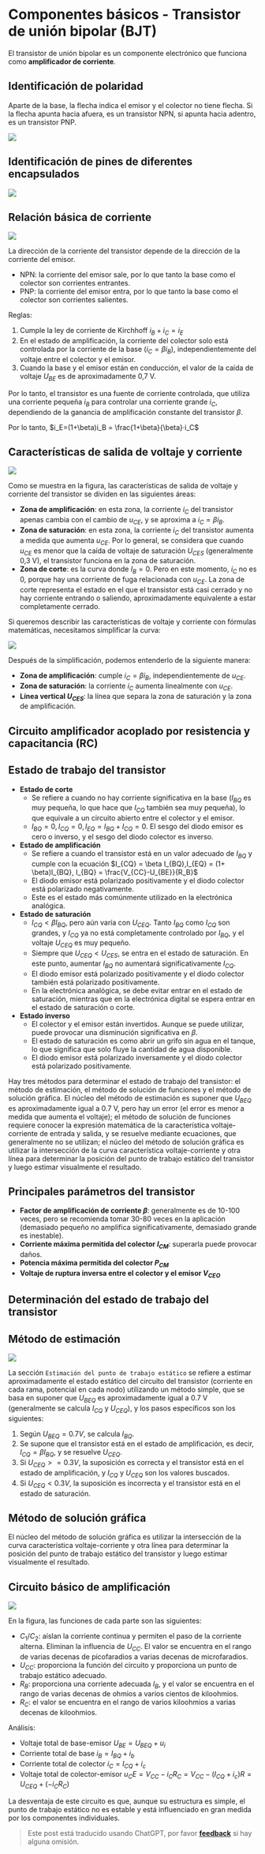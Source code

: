 # Componentes básicos - Transistor de unión bipolar (BJT)

El transistor de unión bipolar es un componente electrónico que funciona como **amplificador de corriente**.

## Identificación de polaridad

Aparte de la base, la flecha indica el emisor y el colector no tiene flecha. Si la flecha apunta hacia afuera, es un transistor NPN, si apunta hacia adentro, es un transistor PNP.

![](https://wiki-media-1253965369.cos.ap-guangzhou.myqcloud.com/img/20210519231240.png)

## Identificación de pines de diferentes encapsulados

![](https://wiki-media-1253965369.cos.ap-guangzhou.myqcloud.com/img/20210519231429.png)

## Relación básica de corriente

![](https://wiki-media-1253965369.cos.ap-guangzhou.myqcloud.com/img/20210519231648.png)

La dirección de la corriente del transistor depende de la dirección de la corriente del emisor.

- NPN: la corriente del emisor sale, por lo que tanto la base como el colector son corrientes entrantes.
- PNP: la corriente del emisor entra, por lo que tanto la base como el colector son corrientes salientes.

Reglas:

1. Cumple la ley de corriente de Kirchhoff $i_B + i_C = i_E$
2. En el estado de amplificación, la corriente del colector solo está controlada por la corriente de la base ($i_C = \beta i_B$), independientemente del voltaje entre el colector y el emisor.
3. Cuando la base y el emisor están en conducción, el valor de la caída de voltaje $U_{BE}$ es de aproximadamente 0,7 V.

Por lo tanto, el transistor es una fuente de corriente controlada, que utiliza una corriente pequeña $i_B$ para controlar una corriente grande $i_C$, dependiendo de la ganancia de amplificación constante del transistor $\beta$.

Por lo tanto, $i_E=(1+\beta)i_B = \frac{1+\beta}{\beta}·i_C$

## Características de salida de voltaje y corriente

![](https://wiki-media-1253965369.cos.ap-guangzhou.myqcloud.com/img/20210601095910.png)

Como se muestra en la figura, las características de salida de voltaje y corriente del transistor se dividen en las siguientes áreas:

- **Zona de amplificación**: en esta zona, la corriente $i_C$ del transistor apenas cambia con el cambio de $u_{CE}$, y se aproxima a $i_C = \beta i_B$.
- **Zona de saturación**: en esta zona, la corriente $i_C$ del transistor aumenta a medida que aumenta $u_{CE}$. Por lo general, se considera que cuando $u_{CE}$ es menor que la caída de voltaje de saturación $U_{CES}$ (generalmente 0,3 V), el transistor funciona en la zona de saturación.
- **Zona de corte**: es la curva donde $I_B = 0$. Pero en este momento, $i_C$ no es 0, porque hay una corriente de fuga relacionada con $u_{CE}$. La zona de corte representa el estado en el que el transistor está casi cerrado y no hay corriente entrando o saliendo, aproximadamente equivalente a estar completamente cerrado.

Si queremos describir las características de voltaje y corriente con fórmulas matemáticas, necesitamos simplificar la curva:

![](https://wiki-media-1253965369.cos.ap-guangzhou.myqcloud.com/img/20210601100847.png)

Después de la simplificación, podemos entenderlo de la siguiente manera:

- **Zona de amplificación**: cumple $i_C = \beta i_B$, independientemente de $u_{CE}$.
- **Zona de saturación**: la corriente $i_C$ aumenta linealmente con $u_{CE}$.
- **Línea vertical $U_{CES}$**: la línea que separa la zona de saturación y la zona de amplificación.

## Circuito amplificador acoplado por resistencia y capacitancia (RC)

## Estado de trabajo del transistor

- **Estado de corte**
  - Se refiere a cuando no hay corriente significativa en la base ($I_{BQ}$ es muy pequeña, lo que hace que $I_{CQ}$ también sea muy pequeña), lo que equivale a un circuito abierto entre el colector y el emisor.
  - $I_{BQ} = 0, I_{CQ} = 0, I_{EQ} = I_{BQ}+I_{CQ}=0$. El sesgo del diodo emisor es cero o inverso, y el sesgo del diodo colector es inverso.
- **Estado de amplificación**
  - Se refiere a cuando el transistor está en un valor adecuado de $I_{BQ}$ y cumple con la ecuación $I_{CQ} = \beta I_{BQ},I_{EQ} = (1+ \beta)I_{BQ}, I_{BQ} = \frac{V_{CC}-U_{BE}}{R_B}$
  - El diodo emisor está polarizado positivamente y el diodo colector está polarizado negativamente.
  - Este es el estado más comúnmente utilizado en la electrónica analógica.
- **Estado de saturación**
  - $I_{CQ} < \beta I_{BQ}$, pero aún varía con $U_{CEQ}$. Tanto $I_{BQ}$ como $I_{CQ}$ son grandes, y $I_{CQ}$ ya no está completamente controlado por $I_{BQ}$, y el voltaje $U_{CEQ}$ es muy pequeño.
  - Siempre que $U_{CEQ} < U_{CES}$, se entra en el estado de saturación. En este punto, aumentar $I_{BQ}$ no aumentará significativamente $I_{CQ}$.
  - El diodo emisor está polarizado positivamente y el diodo colector también está polarizado positivamente.
  - En la electrónica analógica, se debe evitar entrar en el estado de saturación, mientras que en la electrónica digital se espera entrar en el estado de saturación o corte.
- **Estado inverso**
  - El colector y el emisor están invertidos. Aunque se puede utilizar, puede provocar una disminución significativa en $\beta$.
  - El estado de saturación es como abrir un grifo sin agua en el tanque, lo que significa que solo fluye la cantidad de agua disponible.
  - El diodo emisor está polarizado inversamente y el diodo colector está polarizado positivamente.

Hay tres métodos para determinar el estado de trabajo del transistor: el método de estimación, el método de solución de funciones y el método de solución gráfica. El núcleo del método de estimación es suponer que $U_{BEQ}$ es aproximadamente igual a 0.7 V, pero hay un error (el error es menor a medida que aumenta el voltaje); el método de solución de funciones requiere conocer la expresión matemática de la característica voltaje-corriente de entrada y salida, y se resuelve mediante ecuaciones, que generalmente no se utilizan; el núcleo del método de solución gráfica es utilizar la intersección de la curva característica voltaje-corriente y otra línea para determinar la posición del punto de trabajo estático del transistor y luego estimar visualmente el resultado.

## Principales parámetros del transistor

- **Factor de amplificación de corriente $\beta$**: generalmente es de 10-100 veces, pero se recomienda tomar 30-80 veces en la aplicación (demasiado pequeño no amplifica significativamente, demasiado grande es inestable).
- **Corriente máxima permitida del colector $I_{CM}$**: superarla puede provocar daños.
- **Potencia máxima permitida del colector $P_{CM}$**
- **Voltaje de ruptura inversa entre el colector y el emisor $V_{CEO}$**

## Determinación del estado de trabajo del transistor

## Método de estimación

![](https://wiki-media-1253965369.cos.ap-guangzhou.myqcloud.com/img/20210601113429.png)

La sección `Estimación del punto de trabajo estático` se refiere a estimar aproximadamente el estado estático del circuito del transistor (corriente en cada rama, potencial en cada nodo) utilizando un método simple, que se basa en suponer que $U_{BEQ}$ es aproximadamente igual a 0.7 V (generalmente se calcula $I_{CQ}$ y $U_{CEQ}$), y los pasos específicos son los siguientes:

1. Según $U_{BEQ} = 0.7 V$, se calcula $I_{BQ}$.
2. Se supone que el transistor está en el estado de amplificación, es decir, $I_{CQ} = \beta I_{BQ}$, y se resuelve $U_{CEQ}$.
3. Si $U_{CEQ} >= 0.3 V$, la suposición es correcta y el transistor está en el estado de amplificación, y $I_{CQ}$ y $U_{CEQ}$ son los valores buscados.
4. Si $U_{CEQ} < 0.3 V$, la suposición es incorrecta y el transistor está en el estado de saturación.

## Método de solución gráfica

El núcleo del método de solución gráfica es utilizar la intersección de la curva característica voltaje-corriente y otra línea para determinar la posición del punto de trabajo estático del transistor y luego estimar visualmente el resultado.

## Circuito básico de amplificación

![](https://wiki-media-1253965369.cos.ap-guangzhou.myqcloud.com/img/20210605162906.png)

En la figura, las funciones de cada parte son las siguientes:

- $C_1$/$C_2$: aíslan la corriente continua y permiten el paso de la corriente alterna. Eliminan la influencia de $U_{CC}$. El valor se encuentra en el rango de varias decenas de picofaradios a varias decenas de microfaradios.
- $U_{CC}$: proporciona la función del circuito y proporciona un punto de trabajo estático adecuado.
- $R_B$: proporciona una corriente adecuada $I_B$, y el valor se encuentra en el rango de varias decenas de ohmios a varios cientos de kiloohmios.
- $R_C$: el valor se encuentra en el rango de varios kiloohmios a varias decenas de kiloohmios.

Análisis:

- Voltaje total de base-emisor $U_{BE} = U_{BEQ}+u_i$
- Corriente total de base $i_B=I_{BQ}+i_b$
- Corriente total de colector $i_C=I_{CQ}+i_c$
- Voltaje total de colector-emisor $u_CE=V_{CC}-{i_C}{R_C}=V_{CC}-(I_{CQ}+i_c)R=U_{CEQ}+({-i_C}{R_C})$

La desventaja de este circuito es que, aunque su estructura es simple, el punto de trabajo estático no es estable y está influenciado en gran medida por los componentes individuales.

> Este post está traducido usando ChatGPT, por favor [**feedback**](https://github.com/linyuxuanlin/Wiki_MkDocs/issues/new) si hay alguna omisión.